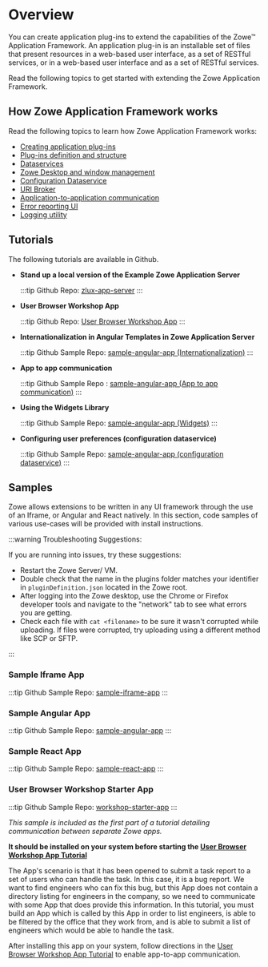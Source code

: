 # Overview

You can create application plug-ins to extend the capabilities of the Zowe&trade; Application Framework. An application plug-in is an installable set of files that present resources in a web-based user interface, as a set of RESTful services, or in a web-based user interface and as a set of RESTful services.

Read the following topics to get started with extending the Zowe Application Framework.

## How Zowe Application Framework works

Read the following topics to learn how Zowe Application Framework works:

- [Creating application plug-ins](mvd-buildingplugins.md)
- [Plug-ins definition and structure](mvd-plugindefandstruct.md)
- [Dataservices](mvd-dataservices.md)
- [Zowe Desktop and window management](mvd-desktopandwindowmgt.md)
- [Configuration Dataservice](mvd-configdataservice.md)
- [URI Broker](mvd-uribroker.md)
- [Application-to-application communication](mvd-apptoappcommunication.md)
- [Error reporting UI](mvd-errorreportingui.md)
- [Logging utility](mvd-logutility.md)

## Tutorials

The following tutorials are available in Github.

- **Stand up a local version of the Example Zowe Application Server**

  :::tip Github Repo:
  [zlux-app-server](https://github.com/zowe/zlux-app-server/tree/staging/README.md)
  :::

- **User Browser Workshop App**

  :::tip Github Repo:
  [User Browser Workshop App](https://github.com/zowe/workshop-user-browser-app/blob/master/README.md)
  :::

- **Internationalization in Angular Templates in Zowe Application Server**

  :::tip Github Sample Repo:
  [sample-angular-app (Internationalization)](https://github.com/zowe/sample-angular-app/blob/lab/step-2-i18n-complete/README.md)
  :::

- **App to app communication**

  :::tip Github Sample Repo :
  [sample-angular-app (App to app communication)](https://github.com/zowe/sample-angular-app/blob/lab/step-3-app2app-complete/README.md)
  :::

- **Using the Widgets Library**

  :::tip Github Sample Repo:
  [sample-angular-app (Widgets)](https://github.com/zowe/sample-angular-app/blob/lab/step-4-widgets-complete/README.md)
  :::

- **Configuring user preferences (configuration dataservice)**

  :::tip Github Sample Repo:
  [sample-angular-app (configuration dataservice)](https://github.com/zowe/sample-angular-app/blob/lab/step-5-config-complete/README.md)
  :::

## Samples

Zowe allows extensions to be written in any UI framework through the use of an Iframe, or Angular and React natively. In this section, code samples of various use-cases will be provided with install instructions.

:::warning Troubleshooting Suggestions:

If you are running into issues, try these suggestions:

- Restart the Zowe Server/ VM.
- Double check that the name in the plugins folder matches your identifier in `pluginDefinition.json` located in the Zowe root.
- After logging into the Zowe desktop, use the Chrome or Firefox developer tools and navigate to the "network" tab to see what errors you are getting.
- Check each file with `cat <filename>` to be sure it wasn't corrupted while uploading. If files were corrupted, try uploading using a different method like SCP or SFTP.

:::

### Sample Iframe App

:::tip Github Sample Repo:
[sample-iframe-app](https://github.com/zowe/sample-iframe-app)
:::

### Sample Angular App

:::tip Github Sample Repo:
[sample-angular-app](https://github.com/zowe/sample-angular-app/blob/lab/step-1-hello-world/README.md)
:::

### Sample React App

:::tip Github Sample Repo:
[sample-react-app](https://github.com/zowe/sample-react-app/blob/lab/step-1-hello-world/README.md)
:::

### User Browser Workshop Starter App

:::tip Github Sample Repo:
[workshop-starter-app](https://github.com/zowe/workshop-starter-app)
:::

_This sample is included as the first part of a tutorial detailing communication between separate Zowe apps._

**It should be installed on your system before starting the [User Browser Workshop App Tutorial](https://github.com/zowe/workshop-user-browser-app/blob/master/README.md)**

The App's scenario is that it has been opened to submit a task report to a set of users who can handle the task.
In this case, it is a bug report. We want to find engineers who can fix this bug, but this App does not contain a directory listing for engineers in the company, so we need to communicate with some App that does provide this information.
In this tutorial, you must build an App which is called by this App in order to list engineers, is able to be filtered by the office that they work from, and is able to submit a list of engineers which would be able to handle the task.

After installing this app on your system, follow directions in the [User Browser Workshop App Tutorial](https://github.com/zowe/workshop-user-browser-app/blob/master/README.md) to enable app-to-app communication.
